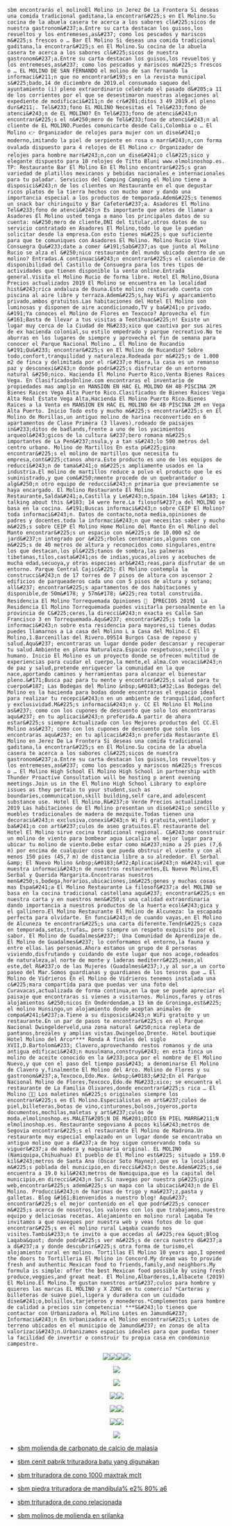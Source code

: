 
```
sbm encontrarás el molinoEl Molino in Jerez De La Frontera Si deseas una comida tradicional gaditana,la encontrar&#225;s en El Molino.Su cocina de la abuela casera te acerca a los sabores cl&#225;sicos de nuestra gastronom&#237;a.Entre su carta destacan los guisos,los revueltos y los entremeses,as&#237; como los pescados y mariscos m&#225;s frescos o … Bar El Molino Si deseas una comida tradicional gaditana,la encontrar&#225;s en El Molino.Su cocina de la abuela casera te acerca a los sabores cl&#225;sicos de nuestra gastronom&#237;a.Entre su carta destacan los guisos,los revueltos y los entremeses,as&#237; como los pescados y mariscos m&#225;s frescos o … EL MOLINO DE SAN FERNANDO el molino de san fernando la informaci&#211;n que no encontrar&#193;s en la revista municipal s&#225;bado,14 de diciembre de 2019.el consumado saqueo del ayuntamiento (i) pleno extraordinario celebrado el pasado d&#205;a 11 de los corrientes por el que se desestimaron nuestras alegaciones al expediente de modificaci&#211;n de cr&#201;ditos 3 49 2019.el pleno dur&#211;. Tel&#233;fono EL MOLINO Necesitas el Tel&#233;fono de atenci&#243;n de EL MOLINO? En Tel&#233;fono de atenci&#243;n encontrar&#225;s el n&#250;mero de Tel&#233;fono de atenci&#243;n al cliente de EL MOLINO.Puedes comunicarte desde Cali,Colombia o … El Molino 👉 Organizador de relojes para mujer con un dise&#241;o moderno,imitando la piel de serpiente en rosa o marr&#243;n,con forma ovalada dispuesto para 4 relojes de El Molino 👉 Organizador de relojes para hombre marr&#243;n,con un dise&#241;o cl&#225;sico y elegante dispuesto para 10 relojes de Titto Bluni www.elmolinoshop.es. TP: Restaurante Bar El Molino En El Molino encontrar&#225;s gran variedad de platillos mexicanos y bebidas nacionales e internacionales para tu paladar. Servicios del Camping Camping el Molino tiene a disposici&#243;n de los clientes un Restaurante en el que degustar ricos platos de la tierra hechos con mucho amor y dando una importancia especial a los productos de temporada.Adem&#225;s tenemos un snack bar chiringuito y Bar Cafeter&#237;a. Asadores El Molino Tel&#233;fono de atenci&#243;n Es importante que antes de llamar a Asadores El Molino usted tenga a mano los principales datos de su cuenta: n&#250;mero de cliente,DNI del titular,otros datos de su servicio contratado en Asadores El Molino,todo lo que le puedan solicitar desde la empresa.Con esto tienes m&#225;s que suficiente para que te comuniques con Asadores El Molino. Molino Rucio Vive Consuegra Qu&#233;date a comer &#191;Sab&#237;as que junto al Molino Rucio se alza el &#250;nico restaurante del mundo ubicado dentro de un molino? Entradas.A continuaci&#243;n encontrar&#225;s el calendario de disponibilidad del Castillo de Consuegra para los tres tipos de actividades que tienen disponible la venta online.Entrada general.Visita el Molino Rucio de forma libre. Hotel El Molino,Osuna Precios actualizados 2019 El Molino se encuentra en la localidad hist&#243;rica andaluza de Osuna.Este molino restaurado cuenta con piscina al aire libre y terraza.Adem&#225;s,hay WiFi y aparcamiento privado,ambos gratuitos.Las habitaciones del Hotel El Molino son luminosas y disponen de aire acondicionado,TV y ba&#241;o privado. &#191;Ya conoces el Molino de Flores en Texcoco? Aprovecha el fin &#161;Basta de llevar a tus visitas a Teotihuac&#225;n! Existe un lugar muy cerca de la Ciudad de M&#233;xico que cautiva por sus aires de ex hacienda colonial,su estilo empedrado y parque recreativo.No te aburras en los lugares de siempre y aprovecha el fin de semana para conocer el Parque Nacional Molino … El Molino de Rucandio &#191;Qu&#233; encontrar&#225;s en El Molino de Rucandio? Sobre todo,confort,tranquilidad y naturaleza.Rodeada por m&#225;s de 1.000 m2 de finca y delimitada por el r&#237;o Miera,la casa es un remanso paz y desconexi&#243;n donde podr&#225;s disfrutar de un entorno natural &#250;nico. Hacienda El Molino Puerto Rico,Venta Bienes Raices Vega. En ClasificadosOnline.com encontraras el inventario de propiedades mas amplio en MANSION EN HAC EL MOLINO 6H 4B PISCINA 2M Bienes Raices Vega Alta Puerto Rico.Clasificados de Bienes Raices Vega Alta Real Estate Vega Alta,Hacienda El Molino Puerto Rico.Bienes Raices a la Venta en MANSION EN HAC EL MOLINO 6H 4B PISCINA 2M en Vega Alta Puerto. Inicio Todo esto y mucho m&#225;s encontrar&#225;s en El Molino de Morillas,un antiguo molino de harina reconvertido en 6 apartamentos de Clase Primera (3 llaves),rodeado de paisajes in&#233;ditos de badlands,frente a uno de los yacimientos arqueol&#243;gicos de la cultura &#237;bero romana m&#225;s importantes de La Pen&#237;nsula,y a tan s&#243;lo 500 metros del centro urbano. Molino de Martillos En esta p&#225;gina encontrar&#225;s el molino de martillos que necesita tu empresa,cont&#225;ctanos ahora.Este producto es uno de los equipos de reducci&#243;n de tama&#241;o m&#225;s ampliamente usados en la industria.El molino de martillos reduce a polvo el producto que le es suministrado,y que com&#250;nmente procede de un quebrantador o alg&#250;n otro equipo de reducci&#243;n primaria que previamente se haya encargado. El Molino Restaurante El Molino Restaurante,Salda&#241;a,Castilla y Le&#243;n,Spain.104 likes &#183; 1 talking about this &#183; 14 were here.La filosof&#237;a del MOLINO se basa en la cocina. &#191;Buscas informaci&#243;n sobre CEIP El Molino? toda informaci&#243;n. Datos de contacto,nota media,opiniones de padres y docentes.toda la informaci&#243;n que necesitas saber y mucho m&#225;s sobre CEIP El Molino Home Molino del Manto En el Molino del Manto encontrar&#225;s un espacio con m&#225;s de 10.000 m2 de jard&#237;n integrado por &#225;rboles centenarios,algunos con m&#225;s de 40 metros de altura y reconocidos como singulares,entre los que destacan,los pl&#225;tanos de sombra,las palmeras tibetanas,tilos,casta&#241;os de indias,yucas,olivos y acebuches de mucha edad,secuoya,y otras especies arb&#243;reas,para disfrutar de un entorno. Parque Central Cajic&#225; El Molino contempla la construcci&#243;n de 17 torres de 7 pisos de altura con ascensor 2 edificios de parqueaderos cada uno con 5 pisos de altura y sotano; all&#237; encontrar&#225;s apartamentos de dos habitaciones y disponible,de 50m&#178; y 57m&#178; &#225;rea total construida. Residencia El Molino Torrequemada Opiniones 🥇 【PRECIOS 2019】 La Residencia El Molino Torrequemada puedes visitarla personalmente en la provincia de C&#225;ceres,la direcci&#243;n exacta es Calle San Francisco 3 en Torrequemada.Aqu&#237; encontrar&#225;s toda la informaci&#243;n sobre esta residencia para mayores,si tienes dudas puedes llamarnos a La casa del Molino L a Casa del Molino.C El Molino,1.Barcenillas del Rivero.09514 Burgos Casa de reposo y salud.Aqu&#237; encontraras un lugar donde poder descansar y recuperar tu salud.Ambiente en plena Naturaleza.Espacio respetuoso,sencillo y humano. Inicio El Molino es un proyecto donde se ofrecen multitud de experiencias para cuidar el cuerpo,la mente,el alma.Con vocaci&#243;n de paz y salud,pretende enriquecer la comunidad en la que nace,aportando caminos y herramientas para alcanzar el bienestar pleno.&#171;Busca paz para tu mente y encontrar&#225;s salud para tu cuerpo&#187; Las Bodegas del Molino &nbsp;&#0183;&#32;Las Bodegas del Molino es la hacienda para bodas donde encontraras el espacio ideal para realizar tu recepci&#243;n en un ambiente de tranquilidad,confort y exclusividad.M&#225;s informaci&#243;n y. CC El Molino El Molino as&#237; como con los cupones de descuento que solo los encontraras aqu&#237; en tu aplicaci&#243;n preferida.A partir de ahora estar&#225;s siempre Actualizado con los Mejores productos del CC.El Molino as&#237; como con los cupones de descuento que solo los encontraras aqu&#237; en tu aplicaci&#243;n preferida Restaurante El Molino en Jerez De La Frontera Si deseas una comida tradicional gaditana,la encontrar&#225;s en El Molino.Su cocina de la abuela casera te acerca a los sabores cl&#225;sicos de nuestra gastronom&#237;a.Entre su carta destacan los guisos,los revueltos y los entremeses,as&#237; como los pescados y mariscos m&#225;s frescos o … El Molino High School El Molino High School in partnership with Thunder Proactive Consultation will be hosting p arent evening meetings.Join us in the El Molino High School Library to explore issues as they pertain to your student,such as boundaries,communication,skill building,self care,and adolescent substance use. Hotel El Molino,R&#237;o Verde Precios actualizados 2019 Las habitaciones de El Molino presentan un dise&#241;o sencillo y muebles tradicionales de madera de mezquite.Todas tienen una decoraci&#243;n exclusiva,conexi&#243;n Wi Fi gratuita,ventilador y ba&#241;o con art&#237;culos de aseo gratuitos.El restaurante del Hotel El Molino sirve cocina tradicional regional. C&#243;mo construir un molino de viento para bombear agua Localiza el mejor lugar para ubicar tu molino de viento.Debe estar como m&#237;nimo a 25 pies (7,6 m) por encima de cualquier cosa que pueda obstruir el viento y con al menos 150 pies (45,7 m) de distancia libre a su alrededor. El Serbal &amp; El Nuevo Molino &nbsp;&#0183;&#32;Aplicaci&#243;n m&#243;vil que muestra informaci&#243;n de nuestros restaurantes,EL Nuevo Molino,El Serbal y Querida Margarita.Encontraras nuestros men&#250;s,bodega,horarios,ubicaciones,im&#225;genes y muchas cosas mas Espa&#241;a El Molino Restaurante La filosof&#237;a del MOLINO se basa en la cocina tradicional castellana aqu&#237; encontrar&#225;s en nuestra carta y en nuestros men&#250;s una calidad extraordinaria dando importancia a nuestros productos de la huerta ecol&#243;gica y el gallinero.El Molino Restaurante El Molino de Alcuneza: la escapada perfecta para olvidarte. En funci&#243;n de cuando vayas,en El Molino de Alcuneza te encontrar&#225;s una carta diferente.Tendr&#225;s caza en temporada,setas,trufas… pero siempre un respeto exquisito por el sabor. El Molino de Guadalmes&#237;: Una Comunidad de Aprendizaje de. El Molino de Guadalmes&#237; lo conformamos el entorno,la fauna y entre ellas.las personas.Ahora estamos un grupo de 8 personas viviendo,disfrutando y cuidando de este lugar que nos acoge,rodeados de naturaleza,al norte de monte y laderas mediterr&#225;neas,al este,del R&#237;o de las Mujeres (Guadalmes&#237;),y al sur,a un corto paseo del Mar.Somos guardianas y guardianes de los tesoros que … El Molino de Vidrieros En el Molino de Vidrieros tenemos instalada una c&#225;mara compartida para que puedas ver una foto del Curavacas,actualizada de forma continua,en la que se puede apreciar el paisaje que encontraras si vienes a visitarnos. Molinos,faros y otros alojamientos &#250;nicos En Onderdendam,a 13 km de Groninga,est&#225; el molino Hunsingo,un alojamiento donde aceptan animales de compa&#241;&#237;a.Tiene a su disposici&#243;n WiFi gratuito y un restaurante.En un par de pasos te encontrar&#225;s en el Parque Nacional Dwingelderveld,una zona natural &#250;nica repleta de pantanos,brezales y amplias vistas.Dwingeloo,Drente. Hotel boutique Hotel Molino del Arco**** Ronda A finales del siglo XVII,D.Bartolom&#233; Clavero,aprovechando restos romanos y de una antigua edificaci&#243;n musulmana,construy&#243; en esta finca un molino de aceite conocido en la &#233;poca por el nombre de El Molino Nuevo,y que con el paso del tiempo pas&#243; a denominarse El Molino de Clavero y,finalmente El Molino del Arco. Molino de Flores y su gastronom&#237;a,Texcoco,Edo.Mex. &nbsp;&#0183;&#32;En el Parque Nacional Molino de Flores,Texcoco,Edo.de M&#233;xico; se encuentra el restaurante de La Familia Olivares,donde encontrar&#225;s rica … El Molino 👨‍🔬 Los maletines m&#225;s originales siempre los encontrar&#225;s en El Molino.Especialistas en art&#237;culos de piel,billeteras,botas de vino,cinturones,bolsos,joyeros,porta documentos,mochilas,maletas y art&#237;culos de moda.elmolinoshop.es.MALET&#205;N DE M&#201;DICO EN PIEL MARR&#211;N elmolinoshop.es. Restaurante segoviano A pocos kil&#243;metros de Segovia encontrar&#225;s el restaurante El Molino de Madrona.Un restaurante muy especial emplazado en un lugar donde se encontraba un antiguo molino que a d&#237;a de hoy sigue conservando toda su viguer&#237;a de madera y maquinaria original. EL MOLINO (Namiquipa,Chihuahua) El pueblo de El Molino est&#225; situado a 159.0 kil&#243;metros de Santa Ana (Oscar Soto Maynez),que es la localidad m&#225;s poblada del municipio,en direcci&#243;n Oeste.Adem&#225;s,se encuentra a 19.0 kil&#243;metros de Namiquipa,que es la capital del municipio,en direcci&#243;n Sur.Si navegas por nuestra p&#225;gina web,encontrar&#225;s adem&#225;s un mapa con la ubicaci&#243;n de El Molino. Producci&#243;n de harinas de trigo y ma&#237;z,pasta y galletas. Blog &#161;Bienvenidos a nuestro blog! Aqu&#237; encontrar&#225;s el mejor contenido en el que podr&#225;s conocer m&#225;s acerca de nosotros,los valores con los que trabajamos,nuestro equipo y deliciosas recetas. Alojamiento en molino rural Laqaba Te invitamos a que navegues por nuestra web y veas fotos de lo que encontrar&#225;s en el molino rural Laqaba cuando nos visites.Tambi&#233;n te invito a que accedas al &#225;rea &quot;Blog Laqaba&quot; donde podr&#225;s ver m&#225;s de cerca nuestro d&#237;a a d&#237;a y donde descubrir&#225;s otra forma de turismo,el alojamiento rural en molino. Tortillas El Molino 10 years ago,I opened the doors to Tortilleria El Molino in Concord.My dream was to provide fresh and authentic Mexican food to friends,family,and neighbors.My formula is simple: offer the best Mexican food possible by using fresh produce,veggies,and great meat. El Molino,Albarderos,1,Albacete (2019) El Molino.El Molino.Te gustan nuestros art&#237;culos para hombre y quieres las marcas EL MOLINO y X ZONE en tu comercio? *Carteras y billeteras de suave piel,ligera y duradera con un cuidado dise&#241;o,bolsillos,tarjeteros y monederos.*Complementos para hombre de calidad a precios sin competencia! ***S&#243;lo tienes que contactar con Urbanizadora el Molino Lotes en Jamund&#237; Informaci&#243;n En Urbanizadora el Molino encontrar&#225;s Lotes de terreno ubicados en el municipio de Jamund&#237; en zonas de alta valorizaci&#243;n.Urbanizamos espacios ideales para que puedas tener la facilidad de invertir o construir tu propia casa en condominio campestre. 
```

<div align="center">

<a href="https://es-mill.shibang-china.com/github&k=sbm+encontrar%C3%A1s+el+molino"><img src="https://static.shibang-china.com/es/mill/index.jpg"></a><a href="https://es-mill.shibang-china.com/materials.htmlgithub&k=sbm+encontrar%C3%A1s+el+molino"><img src="https://static.shibang-china.com/es/mill/materials.jpg"></a><a href="https://es-mill.shibang-china.com/about.htmlgithub&k=sbm+encontrar%C3%A1s+el+molino"><img src="https://static.shibang-china.com/es/mill/about.jpg"></a><a href="https://es-mill.shibang-china.com/contact.htmlgithub&k=sbm+encontrar%C3%A1s+el+molino"><img src="https://static.shibang-china.com/es/mill/contact.jpg"></a>

<a href="https://es-mill.shibang-china.com/github&k=sbm+encontrar%C3%A1s+el+molino"><img src="https://static.shibang-china.com/es/mill/banner.jpg"></a>

<a href="https://swt.shibang-china.com/github&k=sbm+encontrar%C3%A1s+el+molino"><img src="https://static.shibang-china.com/es/mill/chat.jpg"></a>

<a href="https://es-mill.shibang-china.com/products/vertical-roller-mill.htmlgithub&k=sbm+encontrar%C3%A1s+el+molino"><img src="https://static.shibang-china.com/es/mill/vertical.jpg"></a><a href="https://es-mill.shibang-china.com/products/raymond-mill.htmlgithub&k=sbm+encontrar%C3%A1s+el+molino"><img src="https://static.shibang-china.com/es/mill/raymond.jpg"></a>

<a href="https://es-mill.shibang-china.com/products/ultrafine-grinding-mill.htmlgithub&k=sbm+encontrar%C3%A1s+el+molino"><img src="https://static.shibang-china.com/es/mill/ultrafine.jpg"></a><a href="https://es-mill.shibang-china.com/products/trapezium-grinding-mill.htmlgithub&k=sbm+encontrar%C3%A1s+el+molino"><img src="https://static.shibang-china.com/es/mill/trapezium.jpg"></a>

<a href="https://es-mill.shibang-china.com/products/ball-mill.htmlgithub&k=sbm+encontrar%C3%A1s+el+molino"><img src="https://static.shibang-china.com/es/mill/ball.jpg"></a><a href="https://es-mill.shibang-china.com/products/hammer-mill.htmlgithub&k=sbm+encontrar%C3%A1s+el+molino"><img src="https://static.shibang-china.com/es/mill/hammer.jpg"></a>

<a href="https://swt.shibang-china.com/github&k=sbm+encontrar%C3%A1s+el+molino"><img src="https://static.shibang-china.com/es/mill/case.jpg"></a>

</div>


* [sbm molienda de carbonato de calcio de malasia](sbm%20molienda%20de%20carbonato%20de%20calcio%20de%20malasia.md)

* [sbm cenit pabrik trituradora batu yang digunakan](sbm%20cenit%20pabrik%20trituradora%20batu%20yang%20digunakan.md)

* [sbm trituradora de cono 1000 maxtrak mclt](sbm%20trituradora%20de%20cono%201000%20maxtrak%20mclt.md)

* [sbm piedra trituradora de mandíbula% e2% 80% a6](sbm%20piedra%20trituradora%20de%20mand%C3%ADbula%25%20e2%25%2080%25%20a6.md)

* [sbm trituradora de cono relacionada](sbm%20trituradora%20de%20cono%20relacionada.md)

* [sbm molinos de molienda en srilanka](sbm%20molinos%20de%20molienda%20en%20srilanka.md)
